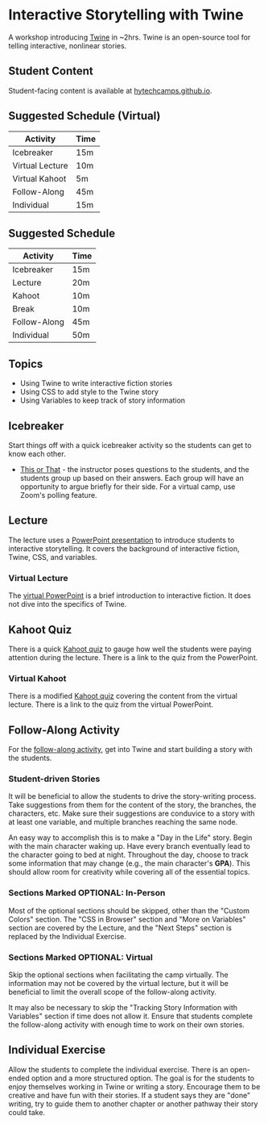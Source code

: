 # Interactive Storytelling with Twine
A workshop introducing [Twine](http://twinery.org/2/#!/welcome) in ~2hrs. Twine is an open-source tool for telling interactive, nonlinear stories.

## Student Content
Student-facing content is available at [hytechcamps.github.io](https://hytechcamps.github.io/twine).

## Suggested Schedule (Virtual)

| Activity | Time |
|-|-|
| Icebreaker | 15m |
| Virtual Lecture | 10m |
| Virtual Kahoot | 5m |
| Follow-Along | 45m |
| Individual | 15m |

## Suggested Schedule

| Activity | Time |
|-|-|
| Icebreaker | 15m |
| Lecture | 20m |
| Kahoot | 10m |
| Break | 10m |
| Follow-Along | 45m |
| Individual | 50m |

## Topics

- Using Twine to write interactive fiction stories
- Using CSS to add style to the Twine story
- Using Variables to keep track of story information

## Icebreaker
Start things off with a quick icebreaker activity so the students can get to know each other.

- [This or That](https://www.teacherspayteachers.com/Product/This-or-That-An-Icebreaker-that-Rocks-1977647) - the instructor poses questions to the students, and the students group up based on their answers. Each group will have an opportunity to argue briefly for their side. For a virtual camp, use Zoom's polling feature.

## Lecture
The lecture uses a [PowerPoint presentation](InteractiveStorytelling.pptx) to introduce students to interactive storytelling. It covers the background of interactive fiction, Twine, CSS, and variables.

### Virtual Lecture
The [virtual PowerPoint](InteractiveStorytellingVirtual.pptx) is a brief introduction to interactive fiction. It does not dive into the specifics of Twine.

## Kahoot Quiz
There is a quick [Kahoot quiz](https://create.kahoot.it/share/56702427-c0f6-4004-bbd1-f07d8c03138d) to gauge how well the students were paying attention during the lecture. There is a link to the quiz from the PowerPoint.

### Virtual Kahoot
There is a modified [Kahoot quiz](https://create.kahoot.it/share/interactive-storytelling-virtual/87fec6d2-3de2-43ac-960a-51f63524c79d) covering the content from the virtual lecture. There is a link to the quiz from the virtual PowerPoint.

## Follow-Along Activity
For the [follow-along activity](https://hylandtechoutreach.github.io/coding-activities/TwineLesson/TwineLesson.html), get into Twine and start building a story with the students.

### Student-driven Stories
It will be beneficial to allow the students to drive the story-writing process. Take suggestions from them for the content of the story, the branches, the characters, etc. Make sure their suggestions are conduvice to a story with at least one variable, and multiple branches reaching the same node.

An easy way to accomplish this is to make a "Day in the Life" story. Begin with the main character waking up. Have every branch eventually lead to the character going to bed at night. Throughout the day, choose to track some information that may change (e.g., the main character's **GPA**). This should allow room for creativity while covering all of the essential topics.

### Sections Marked OPTIONAL: In-Person
Most of the optional sections should be skipped, other than the "Custom Colors" section. The "CSS in Browser" section and "More on Variables" section are covered by the Lecture, and the "Next Steps" section is replaced by the Individual Exercise.

### Sections Marked OPTIONAL: Virtual
Skip the optional sections when facilitating the camp virtually. The information may not be covered by the virtual lecture, but it will be beneficial to limit the overall scope of the follow-along activity.

It may also be necessary to skip the "Tracking Story Information with Variables" section if time does not allow it. Ensure that students complete the follow-along activity with enough time to work on their own stories.

## Individual Exercise
Allow the students to complete the individual exercise. There is an open-ended option and a more structured option. The goal is for the students to enjoy themselves working in Twine or writing a story. Encourage them to be creative and have fun with their stories. If a student says they are "done" writing, try to guide them to another chapter or another pathway their story could take.